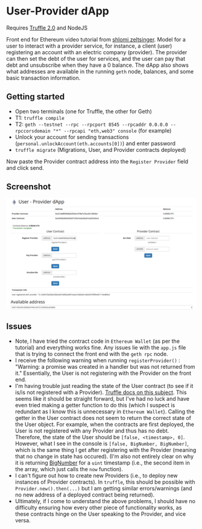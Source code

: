 # User-Provider dApp

Requires [Truffle 2.0](http://truffle.readthedocs.io/en/latest/getting_started/installation/) and NodeJS

Front end for Ethereum video tutorial from [shlomi zeltsinger](https://www.youtube.com/channel/UCi9Mf3veSDDIMdGGtPmPu1g). Model for a user to interact with a provider service, for instance, a client (user) registering an account with an electric company (provider). The provider can then set the debt of the user for services, and the user can pay that debt and unsubscribe when they have a 0 balance. The dApp also shows what addresses are available in the running `geth` node, balances, and some basic transaction information.

## Getting started

* Open two terminals (one for Truffle, the other for Geth)
* T1: `truffle compile`
* T2: `geth --testnet --rpc --rpcport 8545 --rpcaddr 0.0.0.0 --rpccorsdomain "*" --rpcapi "eth,web3" console` (for example)
* Unlock your account for sending transactions (`personal.unlockAccount(eth.accounts[0])`) and enter password
* `truffle migrate` (Migrations, User, and Provider contracts deployed)

Now paste the Provider contract address into the `Register Provider` field and click send.

## Screenshot

![alt text](https://github.com/FugueWeb/user-provider/raw/master/app/images/screenshot.png "App Preview")

## Issues

* Note, I have tried the contract code in `Ethereum Wallet` (as per the tutorial) and everything works fine. Any issues lie with the `app.js` file that is trying to connect the front end with the `geth rpc` node.
* I receive the following warning when running `registerProvider()` : "Warning: a promise was created in a handler but was not returned from it." Essentially, the User is not registering with the Provider on the front end.
* I'm having trouble just reading the state of the User contract (to see if it is/is not registered with a Provider). [Truffle docs on this subject](http://truffle.readthedocs.io/en/latest/getting_started/contracts/). This seems like it should be straight forward, but I've had no luck and have even tried making a getter function to do this (which I suspect is redundant as I know this is unnecessary in `Ethereum Wallet`). Calling the getter in the User contract does not seem to return the correct state of the User object. For example, when the contracts are first deployed, the User is not registered with any Provider and thus has no debt. Therefore, the state of the User should be `[false, <timestamp>, 0]`. However, what I see in the console is `[false, BigNumber, BigNumber]`, which is the same thing I get after registering with the Provider (meaning that no change in state has occured). (I'm also not entirely clear on why it is returning [BigNumber](https://github.com/ethereum/wiki/wiki/JavaScript-API#a-note-on-big-numbers-in-web3js) for a `uint` timestamp (i.e., the second item in the array, which just calls the `now` function).
* I can't figure out how to create new Providers (i.e., to deploy new instances of Provider contracts). In `truffle`, this should be possible with `Provider.new().then(...)` but I am getting similar errors/warnings (and no new address of a deployed contract being returned).
* Ultimately, if I come to understand the above problems, I should have no difficulty ensuring how every other piece of functionality works, as these contracts hinge on the User speaking to the Provider, and vice versa.

